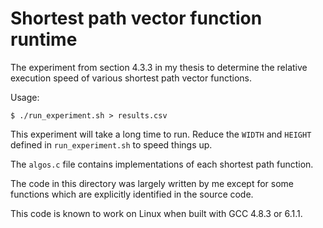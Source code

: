 Shortest path vector function runtime
=====================================

The experiment from section 4.3.3 in my thesis to determine the relative
execution speed of various shortest path vector functions.

Usage:

    $ ./run_experiment.sh > results.csv

This experiment will take a long time to run. Reduce the `WIDTH` and `HEIGHT`
defined in `run_experiment.sh` to speed things up.

The `algos.c` file contains implementations of each shortest path function.

The code in this directory was largely written by me except for some functions
which are explicitly identified in the source code.

This code is known to work on Linux when built with GCC 4.8.3 or 6.1.1.
